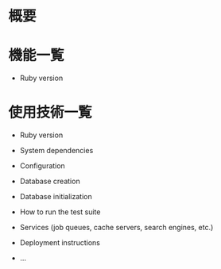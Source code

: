 # 概要
# 機能一覧

* Ruby version


# 使用技術一覧


* Ruby version

* System dependencies

* Configuration

* Database creation

* Database initialization

* How to run the test suite

* Services (job queues, cache servers, search engines, etc.)

* Deployment instructions

* ...
